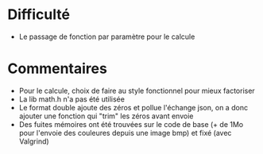 # Difficulté
* Le passage de fonction par paramètre pour le calcule

# Commentaires
* Pour le calcule, choix de faire au style fonctionnel pour mieux factoriser
* La lib math.h n'a pas été utilisée
* Le format double ajoute des zéros et pollue l'échange json, on a donc ajouter une fonction qui "trim" les zéros avant envoie
* Des fuites mémoires ont été trouvées sur le code de base (+ de 1Mo pour l'envoie des couleures depuis une image bmp) et fixé (avec Valgrind)
